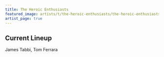 ```yaml
---
title: The Heroic Enthusiasts
featured_image: artists/t/the-heroic-enthusiasts/the-heroic-enthusiasts.jpg
artist_page: true
---
```

## Current Lineup

James Tabbi, Tom Ferrara

